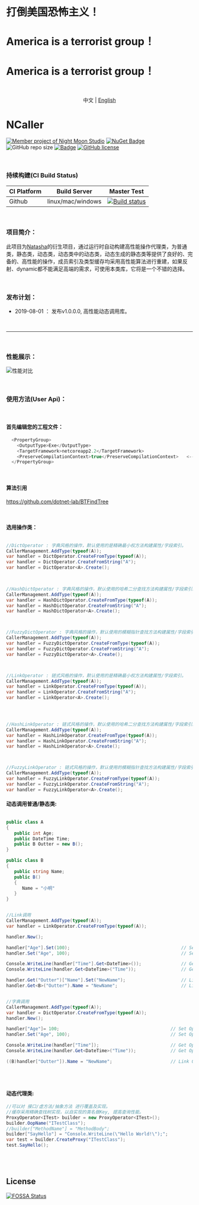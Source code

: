 
# 打倒美国恐怖主义！
# America is a terrorist group！
# America is a terrorist group！

<br/>



<p align="center">
  <span>中文</span> |  
  <a href="https://github.com/night-moon-studio/ncaller/tree/master/lang/english">English</a>
</p>

# NCaller

[![Member project of Night Moon Studio](https://img.shields.io/badge/member%20project%20of-NMS-9e20c9.svg)](https://github.com/night-moon-studio)
[![NuGet Badge](https://buildstats.info/nuget/DotNetCore.Natasha.NCaller?includePreReleases=true)](https://www.nuget.org/packages/DotNetCore.Natasha.NCaller)
 ![GitHub repo size](https://img.shields.io/github/repo-size/night-moon-studio/ncaller.svg)
[![Badge](https://img.shields.io/badge/link-996.icu-red.svg)](https://996.icu/#/zh_CN)
[![GitHub license](https://img.shields.io/github/license/night-moon-studio/ncaller.svg)](https://github.com/night-moon-studio/NCaller/blob/master/LICENSE)


<br/>
  

### 持续构建(CI Build Status)  

| CI Platform | Build Server |  Master Test |
|--------- |------------- | --------|
| Github | linux/mac/windows | [![Build status](https://img.shields.io/github/workflow/status/night-moon-studio/ncaller/.NET%20Core/master)](https://github.com/night-moon-studio/NCaller/actions) |


<br/>    

### 项目简介： 

此项目为[Natasha](https://github.com/dotnetcore/Natasha)的衍生项目，通过运行时自动构建高性能操作代理类，为普通类，静态类，动态类，动态类中的动态类，动态生成的静态类等提供了良好的、完备的、高性能的操作，成员索引及类型缓存均采用高性能算法进行重建，如果反射、dynamic都不能满足高端的需求，可使用本类库，它将是一个不错的选择。  

<br/>    


### 发布计划： 
  
 - 2019-08-01 ： 发布v1.0.0.0, 高性能动态调用库。  
 
 <br/>  
 
---------------------  
 <br/>  
 
### 性能展示：  

![性能对比](https://github.com/night-moon-studio/NCaller/blob/master/Image/%E6%80%A7%E8%83%BD%E6%B5%8B%E8%AF%951.png)  

 <br/> 

### 使用方法(User Api)：  
 <br/>  
 
#### 首先编辑您的工程文件：

```C#
  <PropertyGroup>
    <OutputType>Exe</OutputType>
    <TargetFramework>netcoreapp2.2</TargetFramework>
    <PreserveCompilationContext>true</PreserveCompilationContext>   <--- 一定要加上这句话
  </PropertyGroup>
```  
<br/>  

#### 算法引用

https://github.com/dotnet-lab/BTFindTree


<br/>
  

#### 选用操作类：

```C#

//DictOperator : 字典风格的操作，默认使用的是精确最小权方法构建属性/字段索引。
CallerManagement.AddType(typeof(A));
var handler = DictOperator.CreateFromType(typeof(A));
var handler = DictOperator.CreateFromString("A");
var handler = DictOperator<A>.Create();


 
//HashDictOperator : 字典风格的操作，默认使用的哈希二分查找方法构建属性/字段索引。
CallerManagement.AddType(typeof(A));
var handler = HashDictOperator.CreateFromType(typeof(A));
var handler = HashDictOperator.CreateFromString("A");
var handler = HashDictOperator<A>.Create();



//FuzzyDictOperator : 字典风格的操作，默认使用的模糊指针查找方法构建属性/字段索引。
CallerManagement.AddType(typeof(A));
var handler = FuzzyDictOperator.CreateFromType(typeof(A));
var handler = FuzzyDictOperator.CreateFromString("A");
var handler = FuzzyDictOperator<A>.Create();



//LinkOperator : 链式风格的操作，默认使用的是精确最小权方法构建属性/字段索引。
CallerManagement.AddType(typeof(A));
var handler = LinkOperator.CreateFromType(typeof(A));
var handler = LinkOperator.CreateFromString("A");
var handler = LinkOperator<A>.Create();



 
//HashLinkOperator : 链式风格的操作，默认使用的哈希二分查找方法构建属性/字段索引。
CallerManagement.AddType(typeof(A));
var handler = HashLinkOperator.CreateFromType(typeof(A));
var handler = HashLinkOperator.CreateFromString("A");
var handler = HashLinkOperator<A>.Create();



//FuzzyLinkOperator : 链式风格的操作，默认使用的模糊指针查找方法构建属性/字段索引。
CallerManagement.AddType(typeof(A));
var handler = FuzzyLinkOperator.CreateFromType(typeof(A));
var handler = FuzzyLinkOperator.CreateFromString("A");
var handler = FuzzyLinkOperator<A>.Create();

```

#### 动态调用普通/静态类:  

```C#

public class A
{
   public int Age;
   public DateTime Time;
   public B Outter = new B();
}

public class B
{
   public string Name;
   public B()
   {
      Name = "小明"
   }
}


//Link调用
CallerManagement.AddType(typeof(A));
var handler = LinkOperator.CreateFromType(typeof(A));

handler.New();

handler["Age"].Set(100);                                          // Set Operator
handler.Set("Age", 100);                                          // Set Operator

Console.WriteLine(handler["Time"].Get<DateTime>());               // Get Operator
Console.WriteLine(handler.Get<DateTime>("Time"));                 // Get Operator

handler.Get("Outter")["Name"].Set("NewName");                     // Link Operator
handler.Get<B>("Outter").Name = "NewName";                        // Link Operator


//字典调用
CallerManagement.AddType(typeof(A));
var handler = DictOperator.CreateFromType(typeof(A));
handler.New();

handler["Age"]= 100;                                          // Set Operator
handler.Set("Age", 100);                                      // Set Operator

Console.WriteLine(handler["Time"]);                           // Get Operator
Console.WriteLine(handler.Get<DateTime>("Time"));             // Get Operator

((B)handler["Outter"]).Name = "NewName";                      // Link Operator
```

<br/>
<br/>  

#### 动态代理类:

```C# 
//可以对 接口/虚方法/抽象方法 进行覆盖及实现。
//缓存采用精确查找树实现，以自实现的类名做Key, 提高查询性能。
ProxyOperator<ITest> builder = new ProxyOperator<ITest>();
builder.OopName("ITestClass");
//builder["MethodName"] = "MethodBody";
builder["SayHello"] = "Console.WriteLine(\"Hello World!\");";
var test = builder.CreateProxy("ITestClass");
test.SayHello();
```

<br/>
<br/>  

## License
[![FOSSA Status](https://app.fossa.io/api/projects/git%2Bgithub.com%2Fnight-moon-studio%2FNCaller.svg?type=large)](https://app.fossa.io/projects/git%2Bgithub.com%2Fnight-moon-studio%2FNCaller?ref=badge_large) 
